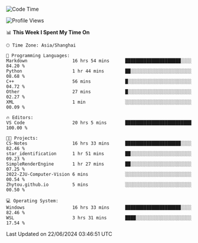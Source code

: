 <!--START_SECTION:waka-->
![Code Time](http://img.shields.io/badge/Code%20Time-1%2C801%20hrs%2053%20mins-blue)

![Profile Views](http://img.shields.io/badge/Profile%20Views-5-blue)

📊 **This Week I Spent My Time On** 

```text
🕑︎ Time Zone: Asia/Shanghai

💬 Programming Languages: 
Markdown                 16 hrs 54 mins      █████████████████████░░░░   84.20 % 
Python                   1 hr 44 mins        ██░░░░░░░░░░░░░░░░░░░░░░░   08.68 % 
C++                      56 mins             █░░░░░░░░░░░░░░░░░░░░░░░░   04.72 % 
Other                    27 mins             █░░░░░░░░░░░░░░░░░░░░░░░░   02.27 % 
XML                      1 min               ░░░░░░░░░░░░░░░░░░░░░░░░░   00.09 % 

🔥 Editors: 
VS Code                  20 hrs 5 mins       █████████████████████████   100.00 % 

🐱‍💻 Projects: 
CS-Notes                 16 hrs 33 mins      █████████████████████░░░░   82.46 % 
star_identification      1 hr 51 mins        ██░░░░░░░░░░░░░░░░░░░░░░░   09.23 % 
SimpleRenderEngine       1 hr 27 mins        ██░░░░░░░░░░░░░░░░░░░░░░░   07.25 % 
2022-ZJU-Computer-Vision 6 mins              ░░░░░░░░░░░░░░░░░░░░░░░░░   00.54 % 
Zhytou.github.io         5 mins              ░░░░░░░░░░░░░░░░░░░░░░░░░   00.50 % 

💻 Operating System: 
Windows                  16 hrs 33 mins      █████████████████████░░░░   82.46 % 
WSL                      3 hrs 31 mins       ████░░░░░░░░░░░░░░░░░░░░░   17.54 % 
```


 Last Updated on 22/06/2024 03:46:51 UTC
<!--END_SECTION:waka-->
